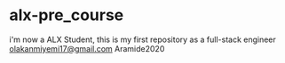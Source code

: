 # alx-pre_course
i'm now a ALX Student, this is my first repository as a full-stack engineer
olakanmiyemi17@gmail.com
Aramide2020
